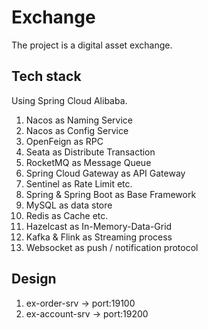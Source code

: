 # Exchange

The project is a digital asset exchange.

## Tech stack

Using Spring Cloud Alibaba.

1. Nacos as Naming Service
2. Nacos as Config Service
3. OpenFeign as RPC
4. Seata as Distribute Transaction
5. RocketMQ as Message Queue
6. Spring Cloud Gateway as API Gateway
7. Sentinel as Rate Limit etc.
8. Spring & Spring Boot as Base Framework
9. MySQL as data store
10. Redis as Cache etc.
11. Hazelcast as In-Memory-Data-Grid
12. Kafka & Flink as Streaming process
13. Websocket as push / notification protocol


## Design

1. ex-order-srv -> port:19100
2. ex-account-srv -> port:19200
